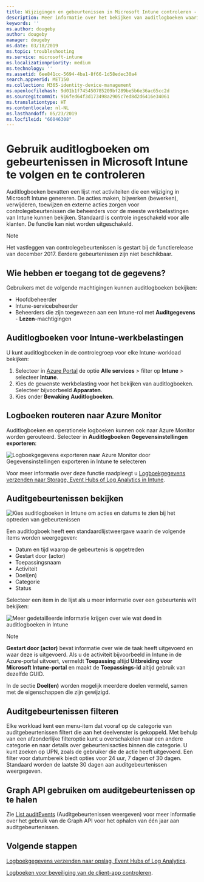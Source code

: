 ```yaml
---
title: Wijzigingen en gebeurtenissen in Microsoft Intune controleren - Azure | Microsoft Docs
description: Meer informatie over het bekijken van auditlogboeken waarin Microsoft Intune-activiteiten worden opgenomen.
keywords: ''
ms.author: dougeby
author: dougeby
manager: dougeby
ms.date: 03/18/2019
ms.topic: troubleshooting
ms.service: microsoft-intune
ms.localizationpriority: medium
ms.technology: ''
ms.assetid: 6ee841cc-5694-4ba1-8f66-1d58edec30a4
search.appverid: MET150
ms.collection: M365-identity-device-management
ms.openlocfilehash: 9d01b1f745450785209bf289be5b6e36ac65cc2d
ms.sourcegitcommit: 916fed64f3d173498a2905c7ed8d2d6416e34061
ms.translationtype: HT
ms.contentlocale: nl-NL
ms.lasthandoff: 05/23/2019
ms.locfileid: "66046308"
---
```

# <a name="use-audit-logs-to-track-and-monitor-events-in-microsoft-intune"></a>Gebruik auditlogboeken om gebeurtenissen in Microsoft Intune te volgen en te controleren

Auditlogboeken bevatten een lijst met activiteiten die een wijziging in Microsoft Intune genereren. De acties maken, bijwerken (bewerken), verwijderen, toewijzen en externe acties zorgen voor controlegebeurtenissen die beheerders voor de meeste werkbelastingen van Intune kunnen bekijken. Standaard is controle ingeschakeld voor alle klanten. De functie kan niet worden uitgeschakeld.

> [!NOTE]
> Het vastleggen van controlegebeurtenissen is gestart bij de functierelease van december 2017. Eerdere gebeurtenissen zijn niet beschikbaar.

## <a name="who-can-access-the-data"></a>Wie hebben er toegang tot de gegevens?

Gebruikers met de volgende machtigingen kunnen auditlogboeken bekijken:

- Hoofdbeheerder
- Intune-servicebeheerder
- Beheerders die zijn toegewezen aan een Intune-rol met **Auditgegevens** - **Lezen**-machtigingen

## <a name="audit-logs-for-intune-workloads"></a>Auditlogboeken voor Intune-werkbelastingen

U kunt auditlogboeken in de controlegroep voor elke Intune-workload bekijken:

1. Selecteer in [Azure Portal](https://portal.azure.com/) de optie **Alle services** > filter op **Intune** > selecteer **Intune**.
2. Kies de gewenste werkbelasting voor het bekijken van auditlogboeken. Selecteer bijvoorbeeld **Apparaten**.
3. Kies onder **Bewaking** **Auditlogboeken**.

## <a name="route-logs-to-azure-monitor"></a>Logboeken routeren naar Azure Monitor

Auditlogboeken en operationele logboeken kunnen ook naar Azure Monitor worden gerouteerd. Selecteer in **Auditlogboeken** **Gegevensinstellingen exporteren**:

![Logboekgegevens exporteren naar Azure Monitor door Gegevensinstellingen exporteren in Intune te selecteren](./media/audit-logs-export-data-settings.png)

Voor meer informatie over deze functie raadpleegt u [Logboekgegevens verzenden naar Storage, Event Hubs of Log Analytics in Intune](review-logs-using-azure-monitor.md).

## <a name="review-audit-events"></a>Auditgebeurtenissen bekijken

![Kies auditlogboeken in Intune om acties en datums te zien bij het optreden van gebeurtenissen](./media/monitor-audit-logs.png "Auditlogboeken")

Een auditlogboek heeft een standaardlijstweergave waarin de volgende items worden weergegeven:

- Datum en tijd waarop de gebeurtenis is opgetreden
- Gestart door (actor)
- Toepassingsnaam
- Activiteit
- Doel(en)
- Categorie
- Status

Selecteer een item in de lijst als u meer informatie over een gebeurtenis wilt bekijken:

![Meer gedetailleerde informatie krijgen over wie wat deed in auditlogboeken in Intune](./media/monitor-audit-log-detail.png "Details van auditlogboeken")

> [!NOTE]
> **Gestart door (actor)** bevat informatie over wie de taak heeft uitgevoerd en waar deze is uitgevoerd. Als u de activiteit bijvoorbeeld in Intune in de Azure-portal uitvoert, vermeldt **Toepassing** altijd **Uitbreiding voor Microsoft Intune-portal** en maakt de **Toepassings-id** altijd gebruik van dezelfde GUID.
> 
> In de sectie **Doel(en)** worden mogelijk meerdere doelen vermeld, samen met de eigenschappen die zijn gewijzigd.  

## <a name="filter-audit-events"></a>Auditgebeurtenissen filteren

Elke workload kent een menu-item dat vooraf op de categorie van auditgebeurtenissen filtert die aan het deelvenster is gekoppeld. Met behulp van een afzonderlijke filteroptie kunt u overschakelen naar een andere categorie en naar details over gebeurtenisacties binnen die categorie. U kunt zoeken op UPN, zoals de gebruiker die de actie heeft uitgevoerd. Een filter voor datumbereik biedt opties voor 24 uur, 7 dagen of 30 dagen. Standaard worden de laatste 30 dagen aan auditgebeurtenissen weergegeven.

## <a name="use-graph-api-to-retrieve-audit-events"></a>Graph API gebruiken om auditgebeurtenissen op te halen

Zie [List auditEvents](https://docs.microsoft.com/graph/api/intune-auditing-auditevent-list?view=graph-rest-1.0) (Auditgebeurtenissen weergeven) voor meer informatie over het gebruik van de Graph API voor het ophalen van één jaar aan auditgebeurtenissen.

## <a name="next-steps"></a>Volgende stappen

[Logboekgegevens verzenden naar opslag, Event Hubs of Log Analytics](review-logs-using-azure-monitor.md).

[Logboeken voor beveiliging van de client-app controleren](app-protection-policy-settings-log.md).
